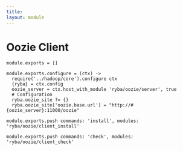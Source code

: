 ```yaml
---
title: 
layout: module
---
```


# Oozie Client

    module.exports = []

    module.exports.configure = (ctx) ->
      require('../hadoop/core').configure ctx
      {ryba} = ctx.config
      oozie_server = ctx.host_with_module 'ryba/oozie/server', true
      # Configuration
      ryba.oozie_site ?= {}
      ryba.oozie_site['oozie.base.url'] = "http://#{oozie_server}:11000/oozie"

    module.exports.push commands: 'install', modules: 'ryba/oozie/client_install'

    module.exports.push commands: 'check', modules: 'ryba/oozie/client_check'











